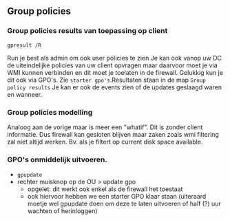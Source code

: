 ## Group policies
### Group policies results van toepassing op client
```
gpresult /R
```
Run je best als admin om ook user policies te zien
Je kan ook vanop uw DC de uiteindelijke policies van uw client opvragen maar daarvoor moet je via WMI kunnen verbinden en dit moet je toelaten in de firewall. Gelukkig kun je dit
ook via GPO's. Zie `starter gpo's`.Resultaten staan in de map `Group policy results`
Je kan er ook de events zien of de updates geslaagd waren en wanneer.

### Group policies modelling
Analoog aan de vorige maar is meer een "whatif". Dit is zonder client informatie. Dus firewall kan gesloten blijven maar zaken zoals wmi filtering 
zal niet altijd werken. Bv. als je filtert op current disk space available.

### GPO's onmiddelijk uitvoeren.
- `gpupdate`
- rechter muisknop op de OU > update gpo
  - opgelet: dit werkt ook enkel als de firewall het toestaat
  - ook hiervoor hebben we een starter GPO klaar staan (uiteraard moetje wel gpupdate doen om deze te laten uitvoeren of half (?) uur wachten of herinloggen)
